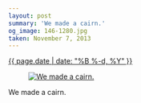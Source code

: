 ```yaml
---
layout: post
summary: 'We made a cairn.'
og_image: 146-1280.jpg
taken: November 7, 2013
---
```


<div class="post">
 <time>
  <a href="/146">
   {{ page.date | date: "%B %-d, %Y" }}
  </a>
 </time>
 <a href="/146">
  <figure data-taken="11/7/2013">
   <img alt="We made a cairn." sizes="(min-width: 700px) 50vw, calc(100vw - 2rem)" src="{{ site.assets_url }}/146-640.jpg" srcset="{{ site.assets_url }}/146-1280.jpg 1280w, {{ site.assets_url }}/146-960.jpg 960w, {{ site.assets_url }}/146-640.jpg 640w, {{ site.assets_url }}/146-320.jpg 320w"/>
  </figure>
 </a>
 <span>
  We made a cairn.
 </span>
</div>
